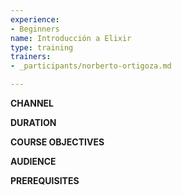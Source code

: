 ```yaml
---
experience:
- Beginners
name: Introducción a Elixir
type: training
trainers:
- _participants/norberto-ortigoza.md

---
```


**CHANNEL**


**DURATION**


**COURSE OBJECTIVES**


**AUDIENCE**


**PREREQUISITES**

